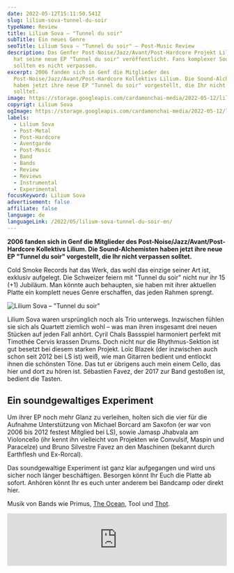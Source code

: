 ```yaml
---
date: 2022-05-12T15:11:50.541Z
slug: lilium-sova-tunnel-du-soir
typeName: Review
title: Lilium Sova – "Tunnel du soir"
subTitle: Ein neues Genre
seoTitle: Lilium Sova – "Tunnel du soir" – Post-Music Review
description: Das Genfer Post-Noise/Jazz/Avant/Post-Hardcore Projekt Lilium Sova
  hat seine neue EP "Tunnel du soir" veröffentlicht. Fans komplexer Sounds
  sollten es nicht verpassen.
excerpt: 2006 fanden sich in Genf die Mitglieder des
  Post-Noise/Jazz/Avant/Post-Hardcore Kollektivs Lilium. Die Sound-Alchemisten
  haben jetzt ihre neue EP "Tunnel du soir" vorgestellt, die Ihr nicht verpassen
  solltet.
image: https://storage.googleapis.com/cardamonchai-media/2022-05-12/lilium-sova-jpg-imagine-787878_000000_1024_768/640.webp
copyrigt: Lilium Sova
ogImage: https://storage.googleapis.com/cardamonchai-media/2022-05-12/lilium-sova-fb-jpg-imagine-080808_000000_1200_628/640.webp
labels:
  - Lilium Sova
  - Post-Metal
  - Post-Hardcore
  - Aventgarde
  - Post-Music
  - Band
  - Bands
  - Review
  - Reviews
  - Instrumental
  - Experimental
focusKeyword: Lilium Sova
advertisement: false
affiliate: false
language: de
languageLink: /2022/05/lilium-sova-tunnel-du-soir-en/
---
```

**2006 fanden sich in Genf die Mitglieder des Post-Noise/Jazz/Avant/Post-Hardcore Kollektivs Lilium. Die Sound-Alchemisten haben jetzt ihre neue EP "Tunnel du soir" vorgestellt, die Ihr nicht verpassen solltet.**

Cold Smoke Records hat das Werk, das wohl das einzige seiner Art ist, exklusiv aufgelegt. Die Schweizer feiern mit "Tunnel du soir" nicht nur ihr 15 (+1) Jubiläum. Man könnte auch behaupten, sie haben mit ihrer aktuellen Platte ein komplett neues Genre erschaffen, das jeden Rahmen sprengt.

![Lilium Sova – "Tunnel du soir"](https://storage.googleapis.com/cardamonchai-media/2022-05-12/lilium-sova-1-jpeg-imagine-080808_343434_1502_1501/640.webp "Lilium Sova – \"Tunnel du soir\"")

Lilium Sova waren ursprünglich noch als Trio unterwegs. Inzwischen fühlen sie sich als Quartett ziemlich wohl – was man ihren insgesamt drei neuen Stücken auf jeden Fall anhört. Cyril Chals Bassspiel harmoniert perfekt mit Timothée Cervis krassen Drums. Doch nicht nur die Rhythmus-Sektion ist gut besetzt bei diesem starken Projekt. Loïc Blazek (der inzwischen auch schon seit 2012 bei LS ist) weiß, wie man Gitarren bedient und entlockt ihnen die schönsten Töne. Das tut er übrigens auch mein einem Cello, das hier und dort zu hören ist. Sébastien Favez, der 2017 zur Band gestoßen ist, bedient die Tasten.

## Ein soundgewaltiges Experiment

Um ihrer EP noch mehr Glanz zu verleihen, holten sich die vier für die Aufnahme Unterstützung von Michael Borcard am Saxofon (er war von 2006 bis 2012 festest Mitglied bei LS), sowie Jamasp Jhabvala am Violoncello (ihr kennt ihn vielleicht von Projekten wie Convulsif, Maspin und Paracelze) und Bruno Silvestre Favez an den Maschinen (bekannt durch Earthflesh und Ex-Rorcal).

Das soundgewaltige Experiment ist ganz klar aufgegangen und wird uns sicher noch länger beschäftigen. Besorgen könnt Ihr Euch die Platte ab sofort. Anhören könnt Ihr es euch unter anderem bei Bandcamp oder direkt hier.

Musik von Bands wie Primus, [The Ocean](/2020/09/the-ocean-robin-staps-interview/), Tool und [Thot](/2021/04/thot-interview).

<iframe style="border: 0; width: 100%; height: 120px;" src="https://bandcamp.com/EmbeddedPlayer/album=3670180105/size=large/bgcol=ffffff/linkcol=5c9b72/tracklist=false/artwork=small/transparent=true/" seamless><a href="https://liliumsova.bandcamp.com/album/tunnel-du-soir">Tunnel du soir by Lilium Sova</a></iframe>